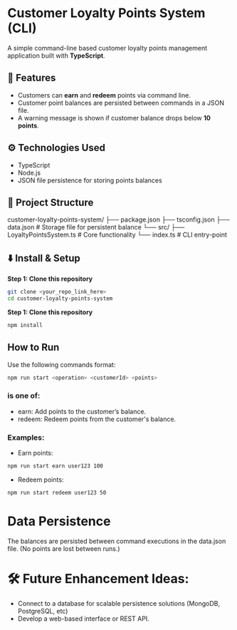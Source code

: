 # Customer Loyalty Points System (CLI)

A simple command-line based customer loyalty points management application built with **TypeScript**.

## 🚀 Features
- Customers can **earn** and **redeem** points via command line.
- Customer point balances are persisted between commands in a JSON file.
- A warning message is shown if customer balance drops below **10 points**.

## ⚙️ Technologies Used
- TypeScript
- Node.js
- JSON file persistence for storing points balances

## 📂 Project Structure
customer-loyalty-points-system/
├── package.json
├── tsconfig.json
├── data.json                  # Storage file for persistent balance
└── src/
├── LoyaltyPointsSystem.ts # Core functionality
└── index.ts               # CLI entry-point


## ⬇️ Install & Setup

**Step 1: Clone this repository**

```bash
git clone <your_repo_link_here>
cd customer-loyalty-points-system
```

**Step 1: Clone this repository**
```bash
npm install
```

## How to Run

Use the following commands format:

```bash
npm run start <operation> <customerId> <points>
```

### <operation> is one of:

- earn: Add points to the customer’s balance.
- redeem: Redeem points from the customer's balance.

### Examples:

- Earn points:
```bash
npm run start earn user123 100
```

- Redeem points:
```bash
npm run start redeem user123 50
```

# Data Persistence
The balances are persisted between command executions in the data.json file. (No points are lost between runs.)

# 🛠️ Future Enhancement Ideas:

- Connect to a database for scalable persistence solutions (MongoDB, PostgreSQL, etc)
- Develop a web-based interface or REST API.